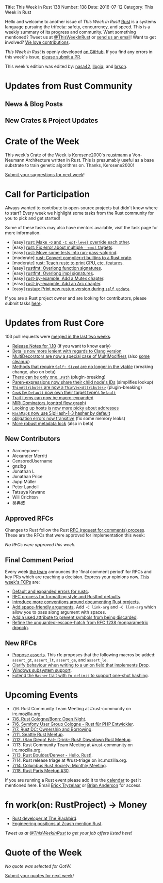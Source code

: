 Title: This Week in Rust 138
Number: 138
Date: 2016-07-12
Category: This Week in Rust

Hello and welcome to another issue of *This Week in Rust*!
[Rust](http://rust-lang.org) is a systems language pursuing the trifecta:
safety, concurrency, and speed. This is a weekly summary of its progress and
community. Want something mentioned? Tweet us at [@ThisWeekInRust](https://twitter.com/ThisWeekInRust) or [send us an
email](mailto:corey@octayn.net?subject=This%20Week%20in%20Rust%20Suggestion)!
Want to get involved? [We love
contributions](https://github.com/rust-lang/rust/blob/master/CONTRIBUTING.md).

*This Week in Rust* is openly developed [on GitHub](https://github.com/cmr/this-week-in-rust).
If you find any errors in this week's issue, [please submit a PR](https://github.com/cmr/this-week-in-rust/pulls).

This week's edition was edited by: [nasa42](https://github.com/nasa42), [llogiq](https://github.com/llogiq), and [brson](https://github.com/brson).

# Updates from Rust Community

## News & Blog Posts

## New Crates & Project Updates

# Crate of the Week

This week's Crate of the Week is Kerosene2000's [reustmann](https://crates.io/crates/reustmann) a Von-Neumann Architecture written in Rust.
This is presumably useful as a base substrate to train genetic algorithms on. Thanks, Kerosene2000!

[Submit your suggestions for next week][submit_crate]!

[submit_crate]: https://users.rust-lang.org/t/crate-of-the-week/2704

# Call for Participation

Always wanted to contribute to open-source projects but didn't know where to start?
Every week we highlight some tasks from the Rust community for you to pick and get started!

Some of these tasks may also have mentors available, visit the task page for more information.

* [easy] [rust: Make `-O` and `-C opt-level` override each other](https://github.com/rust-lang/rust/issues/7493#issuecomment-228892615).
* [easy] [rust: Fix error about multiple `--emit` targets](https://github.com/rust-lang/rust/issues/20130#issuecomment-228900232).
* [easy] [rust: Move some tests into run-pass-valgrind](https://github.com/rust-lang/rust/issues/21696).
* [moderate] [rust: Convert compiler-rt builtins to a Rust crate](https://github.com/rust-lang/rust/issues/34400#issuecomment-230059689).
* [moderate] [rust: Teach rustc to print CPU, etc. features](https://github.com/rust-lang/rust/issues/30961#issuecomment-228905399).
* [easy] [rustfmt: Overlong function signatures](https://github.com/rust-lang-nursery/rustfmt/issues/1049).
* [easy] [rustfmt: Overlong impl signatures](https://github.com/rust-lang-nursery/rustfmt/issues/1048).
* [easy] [rust-by-example: Add a Mutex chapter](https://github.com/rust-lang/rust-by-example/issues/105).
* [easy] [rust-by-exapmle: Add an Arc chapter](https://github.com/rust-lang/rust-by-example/issues/104).
* [easy] [rustup: Print new rustup version during `self update`](https://github.com/rust-lang-nursery/rustup.rs/issues/542).

If you are a Rust project owner and are looking for contributors, please submit tasks [here][guidelines].

[guidelines]: https://users.rust-lang.org/t/twir-call-for-participation/4821

# Updates from Rust Core

103 pull requests were [merged in the last two weeks][merged].

[merged]: https://github.com/issues?q=is%3Apr+org%3Arust-lang+is%3Amerged+merged%3A2016-06-27..2016-07-04

* [Release Notes for 1.10](https://github.com/rust-lang/rust/pull/34591) (if you want to know early)
* [Beta is now more lenient with regards to Clang version](https://github.com/rust-lang/rust/pull/34589)
* [MultiDecorators are now a special case of MultiModifiers](https://github.com/rust-lang/rust/pull/34446)
  (also [some](https://github.com/rust-lang/rust/pull/33943) [cleanup](https://github.com/rust-lang/rust/pull/34459))
* [Methods that require `Self: Sized` are no longer in the vtable](https://github.com/rust-lang/rust/pull/34419) (breaking change, also on beta)
* [There can be only one...`Path`](https://github.com/rust-lang/rust/pull/34368) (plugin-breaking)
* [Paren-expressions now share their child node's IDs](https://github.com/rust-lang/rust/pull/34355) (simplifies lookup)
* [`ThinAttributes` are now a `ThinVec<Attributes>`](https://github.com/rust-lang/rust/pull/34339) (plugin-breaking)
* [`Cow`s by `Default` now own their target type's `Default`](https://github.com/rust-lang/rust/pull/34305)
* [Trait items can now be macro-expanded](https://github.com/rust-lang/rust/pull/34213)
* [MIR: Dominators (control flow graph)](https://github.com/rust-lang/rust/pull/34169)
* [Looking up hosts is now more picky about addresses](https://github.com/rust-lang/rust/pull/34067)
* [`HashMap`s now use SipHash-1-3 hasher by default](https://github.com/rust-lang/rust/pull/33940)
* [obligation errors now transitive](https://github.com/rust-lang/rust/pull/34605) (fix some memory leaks)
* [More robust metadata lock](https://github.com/rust-lang/rust/pull/34604) (also in beta)

## New Contributors

* Aaronepower
* Alexander Merritt
* CensoredUsername
* gnzlbg
* Jonathan L
* Jonathan Price
* Jupp Müller
* Peter Landoll
* Tatsuya Kawano
* Will Crichton
* 吴冉波

## Approved RFCs

Changes to Rust follow the Rust [RFC (request for comments)
process](https://github.com/rust-lang/rfcs#rust-rfcs). These
are the RFCs that were approved for implementation this week:

*No RFCs were approved this week.*

## Final Comment Period

Every week [the team](https://www.rust-lang.org/team.html) announces the
'final comment period' for RFCs and key PRs which are reaching a
decision. Express your opinions now. [This week's FCPs][fcp] are:

[fcp]: https://github.com/rust-lang/rfcs/labels/final-comment-period

* [Default and expanded errors for rustc](https://github.com/rust-lang/rfcs/pull/1644).
* [RFC process for formatting style and Rustfmt defaults](https://github.com/rust-lang/rfcs/pull/1607).
* [Introduce more conventions around documenting Rust projects](https://github.com/rust-lang/rfcs/pull/1574).
* [Add space-friendly arguments](https://github.com/rust-lang/rfcs/pull/1509). Add `-C link-arg` and `-C llvm-arg` which allow you to pass along argument with spaces.
* [Add a used attribute to prevent symbols from being discarded](https://github.com/rust-lang/rfcs/pull/1459).
* [Refine the unguarded-escape-hatch from RFC 1238 (nonparametric dropck)](https://github.com/rust-lang/rfcs/pull/1327).

## New RFCs

* [Propose asserts](https://github.com/rust-lang/rfcs/pull/1662). This rfc proposes that the following macros be added: `assert_gt`, `assert_lt`, `assert_ge`, and `assert_le`.
* [Clarify behaviour when writing to a union field that implements Drop](https://github.com/rust-lang/rfcs/pull/1663).
* [Windows subsystem support](https://github.com/rust-lang/rfcs/pull/1665).
* [Extend the `Hasher` trait with `fn delimit` to support one-shot hashing](https://github.com/rust-lang/rfcs/pull/1666).

# Upcoming Events

* 7/6. Rust Community Team Meeting at #rust-community on irc.mozilla.org.
* [7/6. Rust Cologne/Bonn: Open Night](http://www.meetup.com/Rust-Cologne-Bonn/events/232274957/).
* [7/6. Symfony User Group Cologne - Rust für PHP Entwickler](http://www.meetup.com/sfugcgn/events/232051942/?eventId=232051942).
* [7/7. Rust DC: Ownership and Borrowing](http://www.meetup.com/RustDC/events/231562147/).
* [7/11. Seattle Rust Meetup](https://www.eventbrite.com/e/mozilla-rust-seattle-meetup-tickets-12222326307?aff=erelexporg).
* [7/12. (San Diego) Eat– Drink– Rust! Downtown Rust Meetup](http://www.meetup.com/San-Diego-Rust/events/232039818/).
* 7/13. Rust Community Team Meeting at #rust-community on irc.mozilla.org.
* [7/13. Rust Boulder/Denver - Hello, Rust!](http://www.meetup.com/Rust-Boulder-Denver/events/232328647/).
* 7/14. Rust release triage at #rust-triage on irc.mozilla.org.
* [7/14. Columbus Rust Society: Monthly Meeting](http://www.meetup.com/columbus-rs/events/231678481/).
* [7/18. Rust Paris Meetup #30](http://www.meetup.com/Rust-Paris/events/230111506/).

If you are running a Rust event please add it to the [calendar] to get
it mentioned here. Email [Erick Tryzelaar][erickt] or [Brian
Anderson][brson] for access.

[calendar]: https://www.google.com/calendar/embed?src=apd9vmbc22egenmtu5l6c5jbfc%40group.calendar.google.com
[erickt]: mailto:erick.tryzelaar@gmail.com
[brson]: mailto:banderson@mozilla.com

# fn work(on: RustProject) -> Money

* [Rust developer at The Blackbird](https://rust.jobboard.io/jobs/394482-rust-developer-at-the-blackbird).
* [Engineering positions at Zcash mention Rust](https://z.cash/blog/hiring.html).

*Tweet us at [@ThisWeekInRust](https://twitter.com/ThisWeekInRust) to get your job offers listed here!*

# Quote of the Week

*No quote was selected for QotW.*

[Submit your quotes for next week][submit]!

[submit]: http://users.rust-lang.org/t/twir-quote-of-the-week/328
